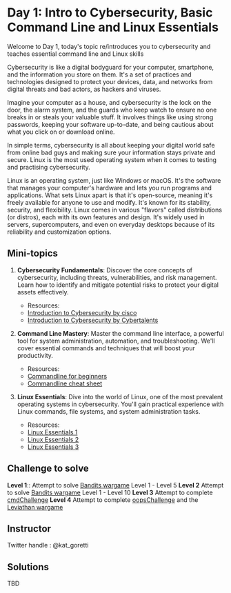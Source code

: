 # Day 1: Intro to Cybersecurity, Basic Command Line and Linux Essentials

Welcome to Day 1, today's topic re/introduces you to cybersecurity and teaches essential command line and Linux skills

Cybersecurity is like a digital bodyguard for your computer, smartphone, and the information you store on them. It's a set of practices and technologies designed to protect your devices, data, and networks from digital threats and bad actors, as hackers and viruses.

Imagine your computer as a house, and cybersecurity is the lock on the door, the alarm system, and the guards who keep watch to ensure no one breaks in or steals your valuable stuff. It involves things like using strong passwords, keeping your software up-to-date, and being cautious about what you click on or download online.

In simple terms, cybersecurity is all about keeping your digital world safe from online bad guys and making sure your information stays private and secure.
Linux is the most used operating system when it comes to testing and practising cybersecurity.  

Linux is an operating system, just like Windows or macOS. It's the software that manages your computer's hardware and lets you run programs and applications. What sets Linux apart is that it's open-source, meaning it's freely available for anyone to use and modify. It's known for its stability, security, and flexibility. Linux comes in various "flavors" called distributions (or distros), each with its own features and design. It's widely used in servers, supercomputers, and even on everyday desktops because of its reliability and customization options.


## Mini-topics

1. **Cybersecurity Fundamentals**: Discover the core concepts of cybersecurity, including threats, vulnerabilities, and risk management. Learn how to identify and mitigate potential risks to protect your digital assets effectively.
   - Resources:
   - [Introduction to Cybersecurity by cisco](https://www.netacad.com/courses/cybersecurity/introduction-cybersecurity)
   - [Introduction to Cybersecurity by Cybertalents](https://cybertalents.com/learn/introduction-to-cybersecurity)

2. **Command Line Mastery**: Master the command line interface, a powerful tool for system administration, automation, and troubleshooting. We'll cover essential commands and techniques that will boost your productivity.
   - Resources:
   - [Commandline for beginners](https://www.freecodecamp.org/news/command-line-for-beginners/)
   - [Commandline cheat sheet](https://www.hostinger.com/tutorials/linux-commands)

3. **Linux Essentials**: Dive into the world of Linux, one of the most prevalent operating systems in cybersecurity. You'll gain practical experience with Linux commands, file systems, and system administration tasks.
   - Resources:
   - [Linux Essentials 1](https://tryhackme.com/room/linuxfundamentalspart1)
   - [Linux Essentials 2](https://tryhackme.com/room/linuxfundamentalspart2)
   - [Linux Essentials 3](https://tryhackme.com/room/linuxfundamentalspart3)

## Challenge to solve
**Level 1**:: Attempt to solve [Bandits wargame](https://overthewire.org/wargames/bandit/) Level 1 - Level 5
**Level 2** Attempt to solve [Bandits wargame](https://overthewire.org/wargames/bandit/) Level 1 - Level 10
**Level 3** Attempt to complete [cmdChallenge](https://cmdchallenge.com/)
**Level 4** Attempt to complete [oopsChallenge](https://oops.cmdchallenge.com/) and the [Leviathan wargame](https://overthewire.org/wargames/leviathan/)

## Instructor
Twitter handle : @kat_goretti

## Solutions
TBD
